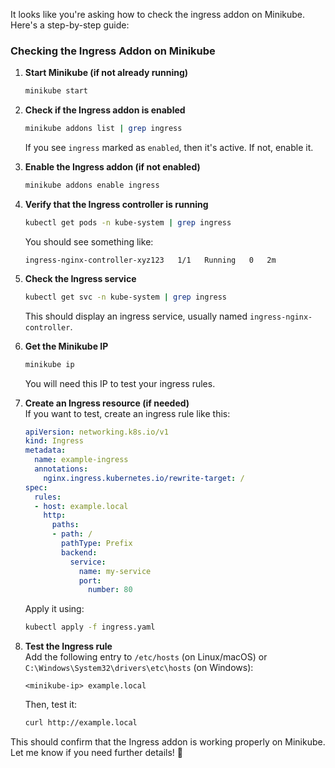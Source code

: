 It looks like you're asking how to check the ingress addon on Minikube. Here's a step-by-step guide:

### **Checking the Ingress Addon on Minikube**

1. **Start Minikube (if not already running)**  
   ```sh
   minikube start
   ```

2. **Check if the Ingress addon is enabled**  
   ```sh
   minikube addons list | grep ingress
   ```
   If you see `ingress` marked as `enabled`, then it's active. If not, enable it.

3. **Enable the Ingress addon (if not enabled)**  
   ```sh
   minikube addons enable ingress
   ```

4. **Verify that the Ingress controller is running**  
   ```sh
   kubectl get pods -n kube-system | grep ingress
   ```
   You should see something like:
   ```
   ingress-nginx-controller-xyz123   1/1   Running   0   2m
   ```

5. **Check the Ingress service**  
   ```sh
   kubectl get svc -n kube-system | grep ingress
   ```
   This should display an ingress service, usually named `ingress-nginx-controller`.

6. **Get the Minikube IP**  
   ```sh
   minikube ip
   ```
   You will need this IP to test your ingress rules.

7. **Create an Ingress resource (if needed)**  
   If you want to test, create an ingress rule like this:

   ```yaml
   apiVersion: networking.k8s.io/v1
   kind: Ingress
   metadata:
     name: example-ingress
     annotations:
       nginx.ingress.kubernetes.io/rewrite-target: /
   spec:
     rules:
     - host: example.local
       http:
         paths:
         - path: /
           pathType: Prefix
           backend:
             service:
               name: my-service
               port:
                 number: 80
   ```

   Apply it using:
   ```sh
   kubectl apply -f ingress.yaml
   ```

8. **Test the Ingress rule**  
   Add the following entry to `/etc/hosts` (on Linux/macOS) or `C:\Windows\System32\drivers\etc\hosts` (on Windows):
   ```
   <minikube-ip> example.local
   ```
   Then, test it:
   ```sh
   curl http://example.local
   ```

This should confirm that the Ingress addon is working properly on Minikube. Let me know if you need further details! 🚀